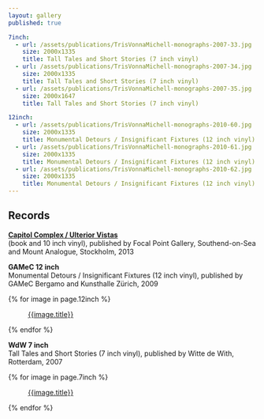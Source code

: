 ```yaml
---
layout: gallery
published: true

7inch:
  - url: /assets/publications/TrisVonnaMichell-monographs-2007-33.jpg
    size: 2000x1335
    title: Tall Tales and Short Stories (7 inch vinyl)
  - url: /assets/publications/TrisVonnaMichell-monographs-2007-34.jpg
    size: 2000x1335
    title: Tall Tales and Short Stories (7 inch vinyl)
  - url: /assets/publications/TrisVonnaMichell-monographs-2007-35.jpg
    size: 2000x1647
    title: Tall Tales and Short Stories (7 inch vinyl)

12inch:    
  - url: /assets/publications/TrisVonnaMichell-monographs-2010-60.jpg
    size: 2000x1335
    title: Monumental Detours / Insignificant Fixtures (12 inch vinyl)
  - url: /assets/publications/TrisVonnaMichell-monographs-2010-61.jpg
    size: 2000x1335
    title: Monumental Detours / Insignificant Fixtures (12 inch vinyl)
  - url: /assets/publications/TrisVonnaMichell-monographs-2010-62.jpg
    size: 2000x1335
    title: Monumental Detours / Insignificant Fixtures (12 inch vinyl)
---
```

## Records

**[Capitol Complex / Ulterior Vistas]({{site.baseurl}}/publications/monographs/)**<br/>
(book and 10 inch vinyl), published by Focal Point Gallery, Southend-on-Sea and Mount Analogue, Stockholm, 2013

**GAMeC 12 inch**<br/>
Monumental Detours / Insignificant Fixtures (12 inch vinyl), published by GAMeC Bergamo and Kunsthalle Zürich, 2009

<div class="popup-gallery" style="margin-bottom:10px;">
  {% for image in page.12inch %}
    <a href="{{image.url}}" data-size="{{image.size}}" data-author="Tris Vonna-Michell">
      <img src="{{image.url}}" alt="" />
      <figure>{{image.title}}</figure>
    </a>
  {% endfor %}
</div>

**WdW 7 inch**<br/>
Tall Tales and Short Stories (7 inch vinyl), published by Witte de With, Rotterdam, 2007

<div class="popup-gallery">
  {% for image in page.7inch %}
    <a href="{{image.url}}" data-size="{{image.size}}" data-author="Tris Vonna-Michell">
      <img src="{{image.url}}" alt="" />
      <figure>{{image.title}}</figure>
    </a>
  {% endfor %}
</div>

<script type="text/javascript">
  $(document).ready(function() {
    $('.popup-gallery').magnificPopup({
      delegate: 'a',
      type: 'image',
      tLoading: 'Loading image #%curr%...',
      mainClass: 'mfp-img-mobile',
      gallery: {
        enabled: true,
        navigateByImgClick: true,
        preload: [0,1] // Will preload 0 - before current, and 1 after the current image
      },
      image: {
        tError: '<a href="%url%">The image #%curr%</a> could not be loaded.',
        titleSrc: function(item) {
          return 'Publications' + '<small>Tris Vonna-Michell</small>';
        }
      }
    });
  });
</script>
